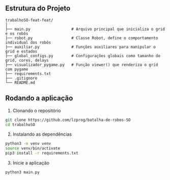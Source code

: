 ## Estrutura do Projeto

```
trabalhoSO-feat-feat/
│
├── main.py                  # Arquivo principal que inicializa o grid e os robôs
├── robot.py                 # Classe Robot, define o comportamento individual dos robôs
├── auxiliar.py              # Funções auxiliares para manipular o grid e estados
├── global_configs.py        # Configurações globais como tamanho do grid, cores, delays
├── visualizador_pygame.py   # Função viewer() que renderiza o grid com pygame
├── requirements.txt        
├── .gitignore              
└── README.md               
```

## Rodando a aplicação

1. Clonando o repositório
```bash
git clone https://github.com/lzprog/batalha-de-robos-SO
cd trabalhoSO
```
2. Instalando as dependências

```bash
python3 -m venv venv
source venv/bin/activate
pip3 install -r requirements.txt
```

3. Inicie a aplicação
```bash
python3 main.py
```
